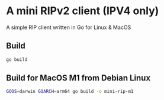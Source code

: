 # A mini RIPv2 client (IPV4 only)

A simple RIP client written in Go for Linux &amp; MacOS

## Build

```sh
go build
```

## Build for MacOS M1 from Debian Linux

```sh
GOOS=darwin GOARCH=arm64 go build -o mini-rip-m1
```
